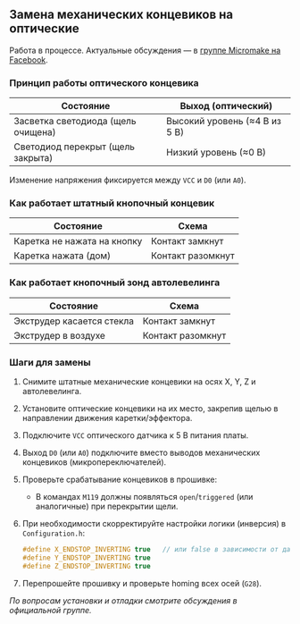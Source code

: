 ## Замена механических концевиков на оптические

Работа в процессе. Актуальные обсуждения — в [группе Micromake на Facebook](https://www.facebook.com/groups/173676226330714/).

### Принцип работы оптического концевика

| Состояние                          | Выход (оптический)            |
| ---------------------------------- | ----------------------------- |
| Засветка светодиода (щель очищена) | Высокий уровень (≈4 В из 5 В) |
| Светодиод перекрыт (щель закрыта)  | Низкий уровень (≈0 В)         |

Изменение напряжения фиксируется между `VCC` и `D0` (или `A0`).

### Как работает штатный кнопочный концевик

| Состояние                   | Схема             |
| --------------------------- | ----------------- |
| Каретка не нажата на кнопку | Контакт замкнут   |
| Каретка нажата (дом)        | Контакт разомкнут |

### Как работает кнопочный зонд автолевелинга

| Состояние                 | Схема             |
| ------------------------- | ----------------- |
| Экструдер касается стекла | Контакт замкнут   |
| Экструдер в воздухе       | Контакт разомкнут |

### Шаги для замены

1. Снимите штатные механические концевики на осях X, Y, Z и автолевелинга.
2. Установите оптические концевики на их место, закрепив щелью в направлении движения каретки/эффектора.
3. Подключите `VCC` оптического датчика к 5 В питания платы.
4. Выход `D0` (или `A0`) подключите вместо выводов механических концевиков (микропереключателей).
5. Проверьте срабатывание концевиков в прошивке:

   * В командах `M119` должны появляться `open`/`triggered` (или аналогичные) при перекрытии щели.
6. При необходимости скорректируйте настройки логики (инверсия) в `Configuration.h`:

   ```cpp
   #define X_ENDSTOP_INVERTING true   // или false в зависимости от датчика
   #define Y_ENDSTOP_INVERTING true
   #define Z_ENDSTOP_INVERTING true
   ```
7. Перепрошейте прошивку и проверьте homing всех осей (`G28`).

*По вопросам установки и отладки смотрите обсуждения в официальной группе.*
